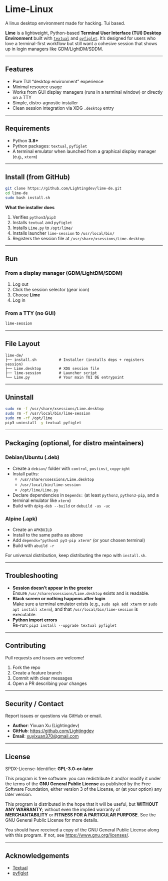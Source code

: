 # Lime-Linux
A linux desktop environment made for hacking. Tui based.

**Lime** is a lightweight, Python-based **Terminal User Interface (TUI) Desktop Environment** built with [`textual`](https://github.com/Textualize/textual) and [`pyfiglet`](https://github.com/pwaller/pyfiglet). It’s designed for users who love a terminal-first workflow but still want a cohesive session that shows up in login managers like GDM/LightDM/SDDM.

---

## Features
- Pure TUI “desktop environment” experience
- Minimal resource usage
- Works from GUI display managers (runs in a terminal window) or directly on a TTY
- Simple, distro-agnostic installer
- Clean session integration via XDG `.desktop` entry

---

## Requirements
- Python **3.8+**
- Python packages: `textual`, `pyfiglet`
- A terminal emulator when launched from a graphical display manager (e.g., `xterm`)

---

## Install (from GitHub)
```bash
git clone https://github.com/Lightingdev/lime-de.git
cd lime-de
sudo bash install.sh
```

**What the installer does**
1. Verifies `python3`/`pip3`
2. Installs `textual` and `pyfiglet`
3. Installs `Lime.py` to `/opt/lime/`
4. Installs launcher `lime-session` to `/usr/local/bin/`
5. Registers the session file at `/usr/share/xsessions/Lime.desktop`

---

## Run
### From a display manager (GDM/LightDM/SDDM)
1. Log out
2. Click the session selector (gear icon)
3. Choose **Lime**
4. Log in

### From a TTY (no GUI)
```bash
lime-session
```

---

## File Layout
```
lime-de/
├── install.sh          # Installer (installs deps + registers session)
├── Lime.desktop        # XDG session file
├── lime-session        # Launcher script
└── Lime.py             # Your main TUI DE entrypoint
```

---

## Uninstall
```bash
sudo rm -f /usr/share/xsessions/Lime.desktop
sudo rm -f /usr/local/bin/lime-session
sudo rm -rf /opt/lime
pip3 uninstall -y textual pyfiglet
```

---

## Packaging (optional, for distro maintainers)

### Debian/Ubuntu (.deb)
- Create a `debian/` folder with `control`, `postinst`, `copyright`
- Install paths:
  - `/usr/share/xsessions/Lime.desktop`
  - `/usr/local/bin/lime-session`
  - `/opt/lime/Lime.py`
- Declare dependencies in `Depends:` (at least `python3`, `python3-pip`, and a terminal emulator like `xterm`)
- Build with `dpkg-deb --build` or `debuild -us -uc`

### Alpine (.apk)
- Create an `APKBUILD`
- Install to the same paths as above
- Add `depends="python3 py3-pip xterm"` (or your chosen terminal)
- Build with `abuild -r`

For universal distribution, keep distributing the repo with `install.sh`.

---

## Troubleshooting
- **Session doesn’t appear in the greeter**  
  Ensure `/usr/share/xsessions/Lime.desktop` exists and is readable.
- **Black screen or nothing happens after login**  
  Make sure a terminal emulator exists (e.g., `sudo apk add xterm` or `sudo apt install xterm`), and that `/usr/local/bin/lime-session` is executable.
- **Python import errors**  
  Re-run: `pip3 install --upgrade textual pyfiglet`

---

## Contributing
Pull requests and issues are welcome!

1. Fork the repo
2. Create a feature branch
3. Commit with clear messages
4. Open a PR describing your changes

---

## Security / Contact
Report issues or questions via GitHub or email.

- **Author**: Yixuan Xu (Lightingdev)  
- **GitHub**: https://github.com/Lightingdev  
- **Email**: xuyixuan370@gmail.com

---

## License
SPDX-License-Identifier: **GPL-3.0-or-later**

This program is free software: you can redistribute it and/or modify it under the terms of the **GNU General Public License** as published by the Free Software Foundation, either version 3 of the License, or (at your option) any later version.

This program is distributed in the hope that it will be useful, but **WITHOUT ANY WARRANTY**; without even the implied warranty of **MERCHANTABILITY** or **FITNESS FOR A PARTICULAR PURPOSE**. See the GNU General Public License for more details.

You should have received a copy of the GNU General Public License along with this program. If not, see <https://www.gnu.org/licenses/>.

---

## Acknowledgements
- [Textual](https://github.com/Textualize/textual)
- [pyfiglet](https://github.com/pwaller/pyfiglet)
